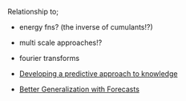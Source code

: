 Relationship to;

- energy fns? (the inverse of cumulants!?)
- multi scale approaches!?
- fourier transforms

- [Developing a predictive approach to knowledge](https://sites.ualberta.ca/~amw8/phd.pdf)
- [Better Generalization with Forecasts](https://www.ijcai.org/Proceedings/13/Papers/246.pdf)

